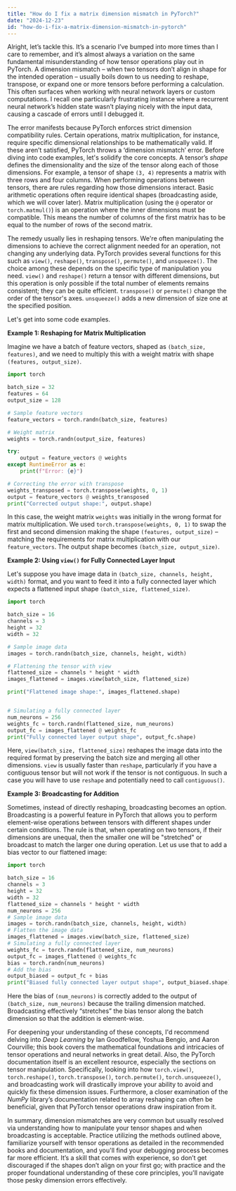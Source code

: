 ```yaml
---
title: "How do I fix a matrix dimension mismatch in PyTorch?"
date: "2024-12-23"
id: "how-do-i-fix-a-matrix-dimension-mismatch-in-pytorch"
---
```


Alright, let’s tackle this. It’s a scenario I’ve bumped into more times than I care to remember, and it’s almost always a variation on the same fundamental misunderstanding of how tensor operations play out in PyTorch. A dimension mismatch – when two tensors don’t align in shape for the intended operation – usually boils down to us needing to reshape, transpose, or expand one or more tensors before performing a calculation. This often surfaces when working with neural network layers or custom computations. I recall one particularly frustrating instance where a recurrent neural network’s hidden state wasn’t playing nicely with the input data, causing a cascade of errors until I debugged it.

The error manifests because PyTorch enforces strict dimension compatibility rules. Certain operations, matrix multiplication, for instance, require specific dimensional relationships to be mathematically valid. If these aren’t satisfied, PyTorch throws a ‘dimension mismatch’ error. Before diving into code examples, let's solidify the core concepts. A tensor’s *shape* defines the dimensionality and the size of the tensor along each of those dimensions. For example, a tensor of shape `(3, 4)` represents a matrix with three rows and four columns. When performing operations between tensors, there are rules regarding how those dimensions interact. Basic arithmetic operations often require identical shapes (broadcasting aside, which we will cover later). Matrix multiplication (using the `@` operator or `torch.matmul()`) is an operation where the inner dimensions must be compatible. This means the number of columns of the first matrix has to be equal to the number of rows of the second matrix.

The remedy usually lies in reshaping tensors. We're often manipulating the dimensions to achieve the correct alignment needed for an operation, not changing any underlying data. PyTorch provides several functions for this such as `view()`, `reshape()`, `transpose()`, `permute()`, and `unsqueeze()`. The choice among these depends on the specific type of manipulation you need. `view()` and `reshape()` return a tensor with different dimensions, but this operation is only possible if the total number of elements remains consistent; they can be quite efficient. `transpose()` or `permute()` change the order of the tensor's axes. `unsqueeze()` adds a new dimension of size one at the specified position.

Let's get into some code examples.

**Example 1: Reshaping for Matrix Multiplication**

Imagine we have a batch of feature vectors, shaped as `(batch_size, features)`, and we need to multiply this with a weight matrix with shape `(features, output_size)`.

```python
import torch

batch_size = 32
features = 64
output_size = 128

# Sample feature vectors
feature_vectors = torch.randn(batch_size, features)

# Weight matrix
weights = torch.randn(output_size, features)

try:
    output = feature_vectors @ weights
except RuntimeError as e:
    print(f"Error: {e}")

# Correcting the error with transpose
weights_transposed = torch.transpose(weights, 0, 1)
output = feature_vectors @ weights_transposed
print("Corrected output shape:", output.shape)
```

In this case, the weight matrix `weights` was initially in the wrong format for matrix multiplication. We used `torch.transpose(weights, 0, 1)` to swap the first and second dimension making the shape `(features, output_size)` – matching the requirements for matrix multiplication with our `feature_vectors`. The output shape becomes `(batch_size, output_size)`.

**Example 2: Using `view()` for Fully Connected Layer Input**

Let's suppose you have image data in `(batch_size, channels, height, width)` format, and you want to feed it into a fully connected layer which expects a flattened input shape `(batch_size, flattened_size)`.

```python
import torch

batch_size = 16
channels = 3
height = 32
width = 32

# Sample image data
images = torch.randn(batch_size, channels, height, width)

# Flattening the tensor with view
flattened_size = channels * height * width
images_flattened = images.view(batch_size, flattened_size)

print("Flattened image shape:", images_flattened.shape)


# Simulating a fully connected layer
num_neurons = 256
weights_fc = torch.randn(flattened_size, num_neurons)
output_fc = images_flattened @ weights_fc
print("Fully connected layer output shape", output_fc.shape)


```

Here, `view(batch_size, flattened_size)` reshapes the image data into the required format by preserving the batch size and merging all other dimensions. `view` is usually faster than `reshape`, particularly if you have a contiguous tensor but will not work if the tensor is not contiguous. In such a case you will have to use `reshape` and potentially need to call `contiguous()`.

**Example 3: Broadcasting for Addition**

Sometimes, instead of directly reshaping, broadcasting becomes an option. Broadcasting is a powerful feature in PyTorch that allows you to perform element-wise operations between tensors with different shapes under certain conditions. The rule is that, when operating on two tensors, if their dimensions are unequal, then the smaller one will be "stretched" or broadcast to match the larger one during operation. Let us use that to add a bias vector to our flattened image:

```python
import torch

batch_size = 16
channels = 3
height = 32
width = 32
flattened_size = channels * height * width
num_neurons = 256
# Sample image data
images = torch.randn(batch_size, channels, height, width)
# Flatten the image data
images_flattened = images.view(batch_size, flattened_size)
# Simulating a fully connected layer
weights_fc = torch.randn(flattened_size, num_neurons)
output_fc = images_flattened @ weights_fc
bias = torch.randn(num_neurons)
# Add the bias
output_biased = output_fc + bias
print("Biased fully connected layer output shape", output_biased.shape)

```

Here the bias of `(num_neurons)` is correctly added to the output of `(batch_size, num_neurons)` because the trailing dimension matched. Broadcasting effectively “stretches” the bias tensor along the batch dimension so that the addition is element-wise.

For deepening your understanding of these concepts, I'd recommend delving into *Deep Learning* by Ian Goodfellow, Yoshua Bengio, and Aaron Courville; this book covers the mathematical foundations and intricacies of tensor operations and neural networks in great detail. Also, the PyTorch documentation itself is an excellent resource, especially the sections on tensor manipulation. Specifically, looking into how `torch.view()`, `torch.reshape()`, `torch.transpose()`, `torch.permute()`, `torch.unsqueeze()`, and broadcasting work will drastically improve your ability to avoid and quickly fix these dimension issues. Furthermore, a closer examination of the *NumPy* library’s documentation related to array reshaping can often be beneficial, given that PyTorch tensor operations draw inspiration from it.

In summary, dimension mismatches are very common but usually resolved via understanding how to manipulate your tensor shapes and when broadcasting is acceptable. Practice utilizing the methods outlined above, familiarize yourself with tensor operations as detailed in the recommended books and documentation, and you'll find your debugging process becomes far more efficient. It’s a skill that comes with experience, so don’t get discouraged if the shapes don’t align on your first go; with practice and the proper foundational understanding of these core principles, you'll navigate those pesky dimension errors effectively.
